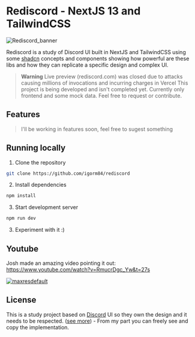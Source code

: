 # Rediscord - NextJS 13 and TailwindCSS
![Rediscord_banner](https://github.com/igorm84/rediscord/assets/16727448/ec5f205f-ec31-4e6b-9126-15df08eab960)

Rediscord is a study of Discord UI built in NextJS and TailwindCSS using some [shadcn](https://ui.shadcn.com/) concepts and components showing how powerful are these libs and how they can replicate a specific design and complex UI.

> **Warning**
> Live preview (rediscord.com) was closed due to attacks causing millions of invocations and incurring charges in Vercel
> This project is being developed and isn't completed yet.
> Currently only frontend and some mock data.
> Feel free to request or contribute.
## Features
> I'll be working in features soon, feel free to sugest something
## Running locally

1. Clone the repository

```bash
git clone https://github.com/igorm84/rediscord
```

2. Install dependencies

```bash
npm install
```

3. Start development server

```bash
npm run dev
```

3. Experiment with it :)
## Youtube
Josh made an amazing video pointing it out: https://www.youtube.com/watch?v=RmucrDgc_Yw&t=27s

[![maxresdefault](https://github.com/igorm84/rediscord/assets/16727448/c350e48b-45e2-4082-b61a-791706df8cc1)](https://www.youtube.com/watch?v=RmucrDgc_Yw&t=27s)

## License
This is a study project based on [Discord](discord.com) UI so they own the design and it needs to be respected. ([see more](discord.com/terms)) - From my part you can freely see and copy the implementation.
